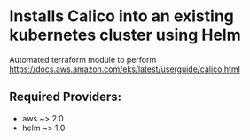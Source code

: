 # Installs Calico into an existing kubernetes cluster using Helm

Automated terraform module to perform https://docs.aws.amazon.com/eks/latest/userguide/calico.html

## Required Providers:

- aws ~> 2.0
- helm ~> 1.0
